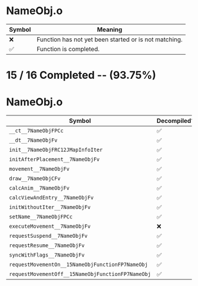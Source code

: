 # NameObj.o
| Symbol | Meaning 
| ------------- | ------------- 
| :x: | Function has not yet been started or is not matching. 
| :white_check_mark: | Function is completed. 


# 15 / 16 Completed -- (93.75%)
# NameObj.o
| Symbol | Decompiled? |
| ------------- | ------------- |
| `__ct__7NameObjFPCc` | :white_check_mark: |
| `__dt__7NameObjFv` | :white_check_mark: |
| `init__7NameObjFRC12JMapInfoIter` | :white_check_mark: |
| `initAfterPlacement__7NameObjFv` | :white_check_mark: |
| `movement__7NameObjFv` | :white_check_mark: |
| `draw__7NameObjCFv` | :white_check_mark: |
| `calcAnim__7NameObjFv` | :white_check_mark: |
| `calcViewAndEntry__7NameObjFv` | :white_check_mark: |
| `initWithoutIter__7NameObjFv` | :white_check_mark: |
| `setName__7NameObjFPCc` | :white_check_mark: |
| `executeMovement__7NameObjFv` | :x: |
| `requestSuspend__7NameObjFv` | :white_check_mark: |
| `requestResume__7NameObjFv` | :white_check_mark: |
| `syncWithFlags__7NameObjFv` | :white_check_mark: |
| `requestMovementOn__15NameObjFunctionFP7NameObj` | :white_check_mark: |
| `requestMovementOff__15NameObjFunctionFP7NameObj` | :white_check_mark: |
